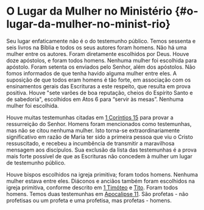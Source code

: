 # O Lugar da Mulher no Ministério {#o-lugar-da-mulher-no-minist-rio}

Seu lugar enfaticamente não é o do testemunho público. Temos sessenta e seis livros na Bíblia e todos os seus autores foram homens. Não há uma mulher entre os autores. Foram diretamente escolhidos por Deus. Houve doze apóstolos, e foram todos homens. Nenhuma mulher foi escolhida para apóstolo. Foram setenta os enviados pelo Senhor, além dos apóstolos. Não fomos informados de que tenha havido alguma mulher entre eles. A suposição de que todos eram homens é tão forte, em associação com os ensinamentos gerais das Escrituras a este respeito, que resulta em prova positiva. Houve &quot;sete varões de boa reputação, cheios do Espírito Santo e de sabedoria&quot;, escolhidos em Atos 6 para “servir às mesas”. Nenhuma mulher foi escolhida.

Houve muitas testemunhas citadas em [1 Coríntios 15](http://bibliaonline.com.br/acf/1co/15) para provar a ressurreição do Senhor. Homens foram mencionados como testemunhas, mas não se citou nenhuma mulher. Isto torna-se extraordinariamente significativo em razão de Maria ter sido a primeira pessoa que viu o Cristo ressuscitado, e recebeu a incumbência de transmitir a maravilhosa mensagem aos discípulos. Sua exclusão da lista das testemunhas é a prova mais forte possível de que as Escrituras não concedem à mulher um lugar de testemunho público.

Houve bispos escolhidos na igreja primitiva; foram todos homens. Nenhuma mulher estava entre eles. Diáconos e anciãos também foram escolhidos na igreja primitiva, conforme descrito em [1 Timóteo](http://bibliaonline.com.br/acf/1tm/1) e [Tito](http://bibliaonline.com.br/acf/tt/1). Foram todos homens. Temos duas testemunhas em [Apocalipse 11](http://bibliaonline.com.br/acf/ap/11). São profetas - não profetisas ou um profeta e uma profetisa, mas profetas - homens.